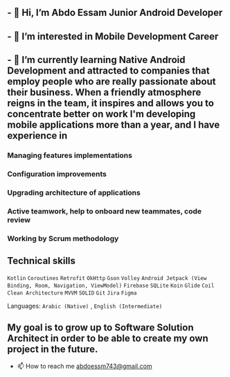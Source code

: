 ## - 👋 Hi, I’m Abdo Essam Junior Android Developer 
## - 👀 I’m interested in Mobile Development Career 
## - 🌱 I’m currently learning Native Android Development and attracted to companies that employ people who are really passionate about their business. When a friendly atmosphere reigns in the team, it inspires and allows you to concentrate better on work I'm developing mobile applications more than a year, and I have experience in 
 
###  Managing features implementations
###  Configuration improvements
###  Upgrading architecture of applications
###  Active teamwork, help to onboard new teammates, code review
###  Working by Scrum methodology
 ## Technical skills  
 `Kotlin`    `Coroutines`    `Retrofit`    `OkHttp`    `Gson`    `Volley`    `Android Jetpack (View Binding, Room, Navigation, ViewModel)`    `Firebase`  `SQLite`    `Koin`    `Glide`    `Coil`    `Clean Architecture`    `MVVM`    `SOLID`    `Git`    `Jira`   `Figma`

Languages: `Arabic (Native)` , `English (Intermediate)` 


 ## My goal is to grow up to Software Solution Architect in order to be able to create my own project in the future.

- 📫 How to reach me abdoessm743@gmail.com

<!---
abdo-essam/abdo-essam is a ✨ special ✨ repository because its `README.md` (this file) appears on your GitHub profile.
You can click the Preview link to take a look at your changes.
--->
